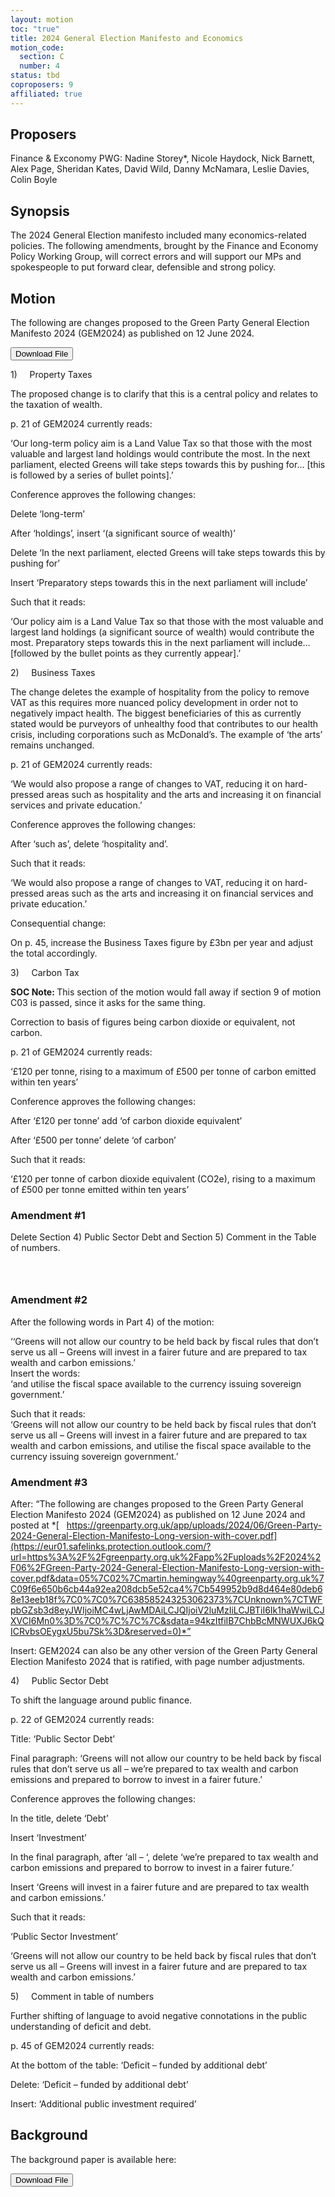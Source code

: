 ```yaml
---
layout: motion
toc: "true"
title: 2024 General Election Manifesto and Economics
motion_code:
  section: C
  number: 4
status: tbd
coproposers: 9
affiliated: true
---
```

## P﻿roposers

Finance & Exconomy PWG: Nadine Storey*, Nicole Haydock, Nick Barnett, Alex Page, Sheridan Kates, David Wild, Danny McNamara, Leslie Davies, Colin Boyle

## Synopsis

The 2024 General Election manifesto included many economics-related policies. The following amendments, brought by the Finance and Economy Policy Working Group, will correct errors and will support our MPs and spokespeople to put forward clear, defensible and strong policy.

## Motion

The following are changes proposed to the Green Party General Election Manifesto 2024 (GEM2024) as published on 12 June 2024.

<a href="/files/green-party-2024-general-election-manifesto-long-version-with-cover.pdf"><button class="btn btn-secondary download-link">Download File</button></a>

1)     Property Taxes

The proposed change is to clarify that this is a central policy and relates to the taxation of wealth.

p. 21 of GEM2024 currently reads:

‘Our long-term policy aim is a Land Value Tax so that those with the most valuable and largest land holdings would contribute the most. In the next parliament, elected Greens will take steps towards this by pushing for… \[this is followed by a series of bullet points].’

Conference approves the following changes:

Delete ‘long-term’

After ‘holdings’, insert ‘(a significant source of wealth)’

Delete ‘In the next parliament, elected Greens will take steps towards this by pushing for’

Insert ‘Preparatory steps towards this in the next parliament will include’

Such that it reads:

‘Our policy aim is a Land Value Tax so that those with the most valuable and largest land holdings (a significant source of wealth) would contribute the most. Preparatory steps towards this in the next parliament will include…\[followed by the bullet points as they currently appear].’

2)     Business Taxes

The change deletes the example of hospitality from the policy to remove VAT as this requires more nuanced policy development in order not to negatively impact health. The biggest beneficiaries of this as currently stated would be purveyors of unhealthy food that contributes to our health crisis, including corporations such as McDonald’s. The example of ‘the arts’ remains unchanged.

p. 21 of GEM2024 currently reads:

‘We would also propose a range of changes to VAT, reducing it on hard-pressed areas such as hospitality and the arts and increasing it on financial services and private education.’

Conference approves the following changes:

After ‘such as’, delete ‘hospitality and’.

Such that it reads:

‘We would also propose a range of changes to VAT, reducing it on hard-pressed areas such as the arts and increasing it on financial services and private education.’

Consequential change:

On p. 45, increase the Business Taxes figure by £3bn per year and adjust the total accordingly.

3)     Carbon Tax

<p class="alert d-inline-block alert-primary"><strong>SOC Note: </strong> This section of the motion would fall away if section 9 of motion C03 is passed, since it asks for the same thing.</p>

Correction to basis of figures being carbon dioxide or equivalent, not carbon.

p. 21 of GEM2024 currently reads:

‘£120 per tonne, rising to a maximum of £500 per tonne of carbon emitted within ten years’

Conference approves the following changes:

After ‘£120 per tonne’ add ‘of carbon dioxide equivalent’

After ‘£500 per tonne’ delete ‘of carbon’

Such that it reads:

‘£120 per tonne of carbon dioxide equivalent (CO2e), rising to a maximum of £500 per tonne emitted within ten years’


<div class="amendment amendment-defeated">
<div class="d-flex justify-content-between align-items-start">
<h3 id="amendment-1">Amendment #1</h3>
</div>
    
Delete Section 4) Public Sector Debt and Section 5) Comment in the Table of numbers.
  
</div>          
            

```
      
        
```


<div class="amendment amendment-tbd">
<div class="d-flex justify-content-between align-items-start">
<h3 id="amendment-2">Amendment #2</h3>
</div>
    
After the following words in Part 4) of the motion: 

‘‘Greens will not allow our country to be held back by fiscal rules that don’t serve us all – Greens will invest in a fairer future and are prepared to tax wealth and carbon emissions.’\
Insert the words:\
‘and utilise the fiscal space available to the currency issuing sovereign government.’

Such that it reads:\
‘Greens will not allow our country to be held back by fiscal rules that don’t serve us all – Greens will invest in a fairer future and are prepared to tax wealth and carbon emissions, and utilise the fiscal space available to the currency issuing sovereign government.’
  
</div>          
            


<div class="amendment amendment-tbd">
<div class="d-flex justify-content-between align-items-start">
<h3 id="amendment-3">Amendment #3</h3>
</div>
    
After: “The following are changes proposed to the Green Party General Election Manifesto 2024 (GEM2024) as published on 12 June 2024 and posted at *[   https://greenparty.org.uk/app/uploads/2024/06/Green-Party-2024-General-Election-Manifesto-Long-version-with-cover.pdf](https://eur01.safelinks.protection.outlook.com/?url=https%3A%2F%2Fgreenparty.org.uk%2Fapp%2Fuploads%2F2024%2F06%2FGreen-Party-2024-General-Election-Manifesto-Long-version-with-cover.pdf&data=05%7C02%7Cmartin.hemingway%40greenparty.org.uk%7C09f6e650b6cb44a92ea208dcb5e52ca4%7Cb549952b9d8d464e80deb68e13eeb18f%7C0%7C0%7C638585243253062373%7CUnknown%7CTWFpbGZsb3d8eyJWIjoiMC4wLjAwMDAiLCJQIjoiV2luMzIiLCJBTiI6Ik1haWwiLCJXVCI6Mn0%3D%7C0%7C%7C%7C&sdata=94kzItfiIB7ChbBcMNWUXJ6kQICRvbsOEygxU5bu7Sk%3D&reserved=0)*”

Insert: GEM2024 can also be any other version of the Green Party General Election Manifesto 2024 that is ratified, with page number adjustments.
  
</div>          
            

4)     Public Sector Debt

To shift the language around public finance.

p. 22 of GEM2024 currently reads:

Title: ‘Public Sector Debt’

Final paragraph: ‘Greens will not allow our country to be held back by fiscal rules that don’t serve us all – we’re prepared to tax wealth and carbon emissions and prepared to borrow to invest in a fairer future.’

Conference approves the following changes:

In the title, delete ‘Debt’

Insert ‘Investment’

In the final paragraph, after ‘all – ‘, delete ‘we’re prepared to tax wealth and carbon emissions and prepared to borrow to invest in a fairer future.’

Insert ‘Greens will invest in a fairer future and are prepared to tax wealth and carbon emissions.’

Such that it reads:

‘Public Sector Investment’

‘Greens will not allow our country to be held back by fiscal rules that don’t serve us all – Greens will invest in a fairer future and are prepared to tax wealth and carbon emissions.’

5)     Comment in table of numbers

Further shifting of language to avoid negative connotations in the public understanding of deficit and debt.

p. 45 of GEM2024 currently reads:

At the bottom of the table: ‘Deficit – funded by additional debt’

Delete: ‘Deficit – funded by additional debt’

Insert: ‘Additional public investment required’

## Background

T﻿he background paper is available here:

<a href="/files/background-paper-for-manifesto-2024-and-economics-final.pdf"><button class="btn btn-secondary download-link">Download File</button></a>